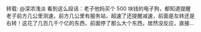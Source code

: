 转载: @深浓浅淡 看到这么段话：老子他妈买个 500 块钱的电子狗，都知道提醒老子前方几公里测速，前方几公里有服务站，超速了还提醒减速，前面是左转还是右转！这花了几百几千个亿的东西，前面停了那么大个东西，居然没反应，直接... ​​​​